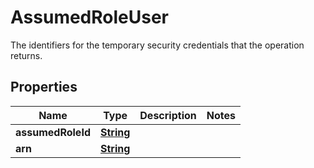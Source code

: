 

# AssumedRoleUser

The identifiers for the temporary security credentials that the operation returns.

## Properties

| Name | Type | Description | Notes |
|------------ | ------------- | ------------- | -------------|
|**assumedRoleId** | [**String**](String.md) |  |  |
|**arn** | [**String**](String.md) |  |  |



